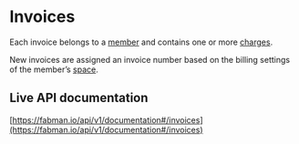 # Invoices

Each invoice belongs to a [member](members.md)  and contains one or more [charges](charges.md).

New invoices are assigned an invoice number based on the billing settings of the member’s [space](spaces.md).

## Live API documentation
[https://fabman.io/api/v1/documentation#/invoices](https://fabman.io/api/v1/documentation#/invoices)
